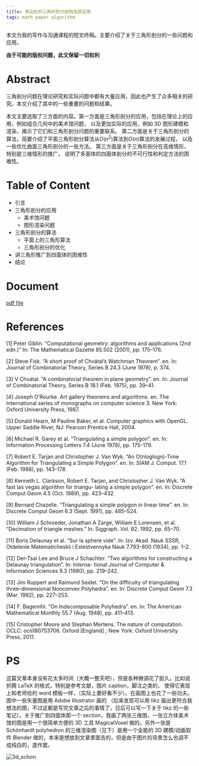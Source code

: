 ```yaml
---
title: 多边形的三角形剖分结构及其应用
tags: math paper algorithm
---
```


本文为我的写作与沟通课程的短文终稿。主要介绍了关于三角形剖分的一些问题和应用。

**由于可能的版权问题，此文保留一切权利**

# Abstract
三角剖分问题在理论研究和实际问题中都有大量应用，因此也产生了众多相关的研究。本文介绍了其中的一些重要的问题和结果。

本文主要选取了三方面的内容。第一方面是三角形剖分的应用，包括在理论上的应用，例如组合几何中的美术馆问题，
以及更加实际的应用，例如 3D 图形建模和渲染，揭示了它们和三角形剖分问题的重要联系。
第二方面是关于三角形剖分的算法，简要介绍了平面三角形剖分算法从$O(n^2)$算法到$O(n)$算法的发展过程，
以及一些优化曲面三角形剖分的一些方法。 第三方面是关于三角形剖分在高维情形，特别是三维情形的推广，
说明了多面体的四面体剖分的不可行性和判定方法的困难性。

# Table of Content
- 引言
- 三角形剖分的应用
  - 美术馆问题
  - 图形渲染问题
- 三角形剖分的算法
  - 平面上的三角形算法
  - 三角形剖分的优化
- 讲三角形推广到四面体的困难性
- 结论
  

# Document
[pdf file](/assets/doc/art-gallary.pdf)

# References
[1] Peter Giblin. “Computational geometry: algorithms and applications (2nd edn.)” In: The Mathematical Gazette
85.502 (2001), pp. 175–176.

[2] Steve Fisk. “A short proof of Chvátal’s Watchman Theorem”. en. In: Journal of Combinatorial Theory, Series
B 24.3 (June 1978), p. 374.

[3] V Chvátal. “A combinatorial theorem in plane geometry”. en. In: Journal of Combinatorial Theory, Series B
18.1 (Feb. 1975), pp. 39–41.

[4] Joseph O’Rourke. Art gallery theorems and algorithms. en. The International series of monographs on computer
science 3. New York: Oxford University Press, 1987.

[5] Donald Hearn, M Pauline Baker, et al. Computer graphics with OpenGL. Upper Saddle River, NJ: Pearson
Prentice Hall, 2004.

[6] Michael R. Garey et al. “Triangulating a simple polygon”. en. In: Information Processing Letters 7.4 (June
1978), pp. 175–179.

[7] Robert E. Tarjan and Christopher J. Van Wyk. “An O(nloglogn)-Time Algorithm for Triangulating a Simple
Polygon”. en. In: SIAM J. Comput. 17.1 (Feb. 1988), pp. 143–178.

[8] Kenneth L. Clarkson, Robert E. Tarjan, and Christopher J. Van Wyk. “A fast las vegas algorithm for triangu-
lating a simple polygon”. en. In: Discrete Comput Geom 4.5 (Oct. 1989), pp. 423–432.

[9] Bernard Chazelle. “Triangulating a simple polygon in linear time”. en. In: Discrete Comput Geom 6.3 (Sept.
1991), pp. 485–524.

[10] William J Schroeder, Jonathan A Zarge, William E Lorensen, et al. “Decimation of triangle meshes.” In:
Siggraph. Vol. 92. 1992, pp. 65–70.

[11] Boris Delaunay et al. “Sur la sphere vide”. In: Izv. Akad. Nauk SSSR, Otdelenie Matematicheskii i Estestvennyka
Nauk 7.793-800 (1934), pp. 1–2.

[12] Der-Tsai Lee and Bruce J Schachter. “Two algorithms for constructing a Delaunay triangulation”. In: Interna-
tional Journal of Computer & Information Sciences 9.3 (1980), pp. 219–242.

[13] Jim Ruppert and Raimund Seidel. “On the difficulty of triangulating three-dimensional Nonconvex Polyhedra”.
en. In: Discrete Comput Geom 7.3 (Mar. 1992), pp. 227–253.

[14] F. Bagemihl. “On Indecomposable Polyhedra”. en. In: The American Mathematical Monthly 55.7 (Aug. 1948),
pp. 411–413.

[15] Cristopher Moore and Stephan Mertens. The nature of computation. OCLC: ocn180753706. Oxford [England]
; New York: Oxford University Press, 2011.

# PS
这篇文章本身没有花太多时间（大概一整天吧），但是各种微调花了挺久。比如说折腾 LaTeX 的格式，特别是参考文献，图片 caption，脚注之类的，
使得它表现上和老师给的 word 模板一样，（实际上要好看不少）。在画图上也花了一些功夫。图中一些矢量图是用 Adobe Illustrator 画的
（后来发现可以用 tikz 画出更符合我想法的图，不过这都是写完文章之后的事情了，日后可以写一下关于 tikz 的一些笔记）。关于推广到四面体那一个
section，我画了两张三维图，一张立方体美术馆的图是用一个很简单方便的 3D 工具 MagicalVoxel 做的。另外一张是 Schönhardt polyhedron
的三维渲染图（见下）是用一个全能的 3D 建模/动画软件 Blender 做的，本来是想放到文章里面去的，但是由于图片的背景怎么也调不成纯白的，遂作罢。

![3d_schon](https://i.loli.net/2019/11/17/XWqSrvPaziMeGuc.jpg)